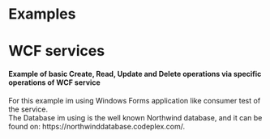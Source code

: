 # Examples
<h1>WCF services</h1>
<h4>Example of basic Create, Read, Update and Delete operations via specific operations of WCF service</h4>
For this example im using Windows Forms application like consumer test of the service.<br/> 
The Database im using is the well known Northwind database, and it can be found on: https://northwinddatabase.codeplex.com/.
